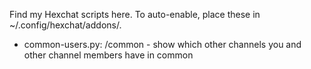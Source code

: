 Find my Hexchat scripts here.  To auto-enable, place these in ~/.config/hexchat/addons/. 

- common-users.py:  /common - show which other channels you and other channel members have in common
